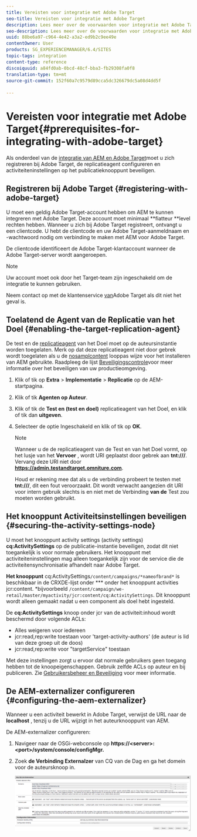 ```yaml
---
title: Vereisten voor integratie met Adobe Target
seo-title: Vereisten voor integratie met Adobe Target
description: Lees meer over de voorwaarden voor integratie met Adobe Target.
seo-description: Lees meer over de voorwaarden voor integratie met Adobe Target.
uuid: 88be6a97-c964-4e42-a3a2-ed9b2c9ee49e
contentOwner: User
products: SG_EXPERIENCEMANAGER/6.4/SITES
topic-tags: integration
content-type: reference
discoiquuid: a84fd0ab-0bcd-48cf-bba3-fb29308fa0f8
translation-type: tm+mt
source-git-commit: 152f60a7c9579d89cca5dc326679dc5a08d4dd5f

---
```



# Vereisten voor integratie met Adobe Target{#prerequisites-for-integrating-with-adobe-target}

Als onderdeel van de [integratie van AEM en Adobe Target](/help/sites-administering/target.md)moet u zich registreren bij Adobe Target, de replicatieagent configureren en activiteiteninstellingen op het publicatieknooppunt beveiligen.

## Registreren bij Adobe Target {#registering-with-adobe-target}

U moet een geldig Adobe Target-account hebben om AEM te kunnen integreren met Adobe Target. Deze account moet minimaal **fiatteur **level rechten hebben. Wanneer u zich bij Adobe Target registreert, ontvangt u een clientcode. U hebt de clientcode en uw Adobe Target-aanmeldnaam en -wachtwoord nodig om verbinding te maken met AEM voor Adobe Target.

De clientcode identificeert de Adobe Target-klantaccount wanneer de Adobe Target-server wordt aangeroepen.

>[!NOTE]
>
>Uw account moet ook door het Target-team zijn ingeschakeld om de integratie te kunnen gebruiken.
>
>
>Neem contact op met de klantenservice [van](https://marketing.adobe.com/resources/help/en_US/target/target/r_problem.html)Adobe Target als dit niet het geval is.

## Toelatend de Agent van de Replicatie van het Doel {#enabling-the-target-replication-agent}

De test en de [replicatieagent](/help/sites-deploying/replication.md) van het Doel moet op de auteursinstantie worden toegelaten. Merk op dat deze replicatieagent niet door gebrek wordt toegelaten als u de [nosamplcontent](/help/sites-deploying/configure-runmodes.md#using-samplecontent-and-nosamplecontent) looppas wijze voor het installeren van AEM gebruikte. Raadpleeg de lijst [Beveiligingscontrole](/help/sites-administering/security-checklist.md)voor meer informatie over het beveiligen van uw productieomgeving.

1. Klik of tik op **Extra** > **Implementatie** > **Replicatie** op de AEM-startpagina.
1. Klik of tik **Agenten op Auteur**.
1. Klik of tik de **Test en (test en doel)** replicatieagent van het Doel, en klik of tik dan **uitgeven**.
1. Selecteer de optie Ingeschakeld en klik of tik op **OK**.

   >[!NOTE]
   >
   >Wanneer u de de replicatieagent van de Test en van het Doel vormt, op het lusje van het **Vervoer** , wordt URI geplaatst door gebrek aan **tnt:///**. Vervang deze URI niet door **https://admin.testandtarget.omniture.com**.
   >
   >Houd er rekening mee dat als u de verbinding probeert te testen met **tnt:///**, dit een fout veroorzaakt. Dit wordt verwacht aangezien dit URI voor intern gebruik slechts is en niet met de Verbinding **van de** Test zou moeten worden gebruikt.

## Het knooppunt Activiteitsinstellingen beveiligen {#securing-the-activity-settings-node}

U moet het knooppunt activity settings (activity settings) **cq:ActivitySettings** op de publicatie-instantie beveiligen, zodat dit niet toegankelijk is voor normale gebruikers. Het knooppunt met activiteiteninstellingen mag alleen toegankelijk zijn voor de service die de activiteitensynchronisatie afhandelt naar Adobe Target.

**Het knooppunt** cq:ActivitySettings`/content/campaigns/*nameofbrand*` is beschikbaar in de CRXDE-lijst onder *** onder het knooppunt activities jcr:content. *bijvoorbeeld `/content/campaign/we-retail/master/myactivity/jcr:content/cq:ActivitySettings`. Dit knooppunt wordt alleen gemaakt nadat u een component als doel hebt ingesteld.

De **cq:ActivitySettings** knoop onder jcr van de activiteit:inhoud wordt beschermd door volgende ACLs:

* Alles weigeren voor iedereen
* jcr:read,rep:write toestaan voor &#39;target-activity-authors&#39; (de auteur is lid van deze groep uit de doos)
* jcr:read,rep:write voor &quot;targetService&quot; toestaan

Met deze instellingen zorgt u ervoor dat normale gebruikers geen toegang hebben tot de knoopeigenschappen. Gebruik zelfde ACLs op auteur en bij publiceren. Zie [Gebruikersbeheer en Beveiliging](/help/sites-administering/security.md) voor meer informatie.

## De AEM-externalizer configureren {#configuring-the-aem-externalizer}

Wanneer u een activiteit bewerkt in Adobe Target, verwijst de URL naar de **localhost** , tenzij u de URL wijzigt in het auteurknooppunt van AEM.

De AEM-externalizer configureren:

1. Navigeer naar de OSGi-webconsole op **https://&lt;server>:&lt;port>/system/console/configMgr.**
1. Zoek **de Verbinding Externalzer** van CQ van de Dag en ga het domein voor de auteursknoop in.

   ![chlimage_1-120](assets/chlimage_1-120.png)

